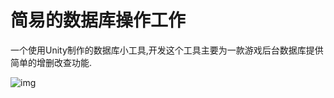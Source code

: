 # 简易的数据库操作工作
一个使用Unity制作的数据库小工具,开发这个工具主要为一款游戏后台数据库提供简单的增删改查功能.

![img](https://github.com/dlvguo/SimpleMysqlTool/blob/master/Image/Info.png)
